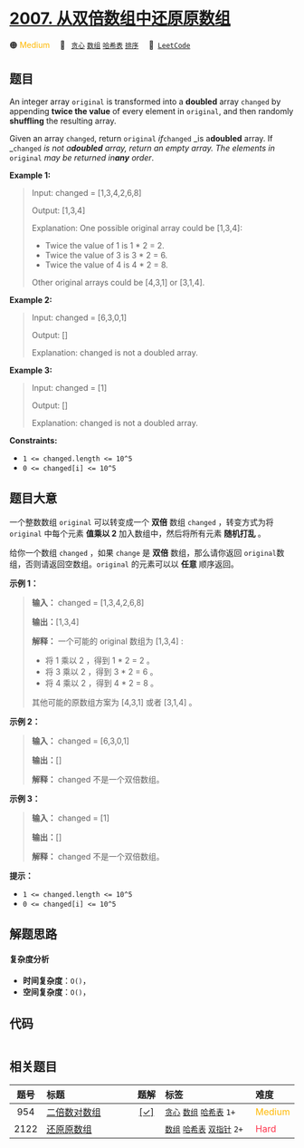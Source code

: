 # [2007. 从双倍数组中还原原数组](https://leetcode.com/problems/find-original-array-from-doubled-array)

🟠 <font color=#ffb800>Medium</font>&emsp; 🔖&ensp; [`贪心`](/tag/greedy.md) [`数组`](/tag/array.md) [`哈希表`](/tag/hash-table.md) [`排序`](/tag/sorting.md)&emsp; 🔗&ensp;[`LeetCode`](https://leetcode.com/problems/find-original-array-from-doubled-array)

## 题目

An integer array `original` is transformed into a **doubled** array `changed`
by appending **twice the value** of every element in `original`, and then
randomly **shuffling** the resulting array.

Given an array `changed`, return `original` _if_`changed` _is a**doubled**
array. If _`changed` _is not a**doubled** array, return an empty array. The
elements in_ `original` _may be returned in**any** order_.



**Example 1:**

> Input: changed = [1,3,4,2,6,8]
> 
> Output: [1,3,4]
> 
> Explanation: One possible original array could be [1,3,4]:
> - Twice the value of 1 is 1 * 2 = 2.
> - Twice the value of 3 is 3 * 2 = 6.
> - Twice the value of 4 is 4 * 2 = 8.
> 
> Other original arrays could be [4,3,1] or [3,1,4].

**Example 2:**

> Input: changed = [6,3,0,1]
> 
> Output: []
> 
> Explanation: changed is not a doubled array.

**Example 3:**

> Input: changed = [1]
> 
> Output: []
> 
> Explanation: changed is not a doubled array.

**Constraints:**

  * `1 <= changed.length <= 10^5`
  * `0 <= changed[i] <= 10^5`


## 题目大意

一个整数数组 `original` 可以转变成一个 **双倍**  数组 `changed` ，转变方式为将 `original` 中每个元素 **值乘以
2** 加入数组中，然后将所有元素 **随机打乱**  。

给你一个数组 `changed` ，如果 `change` 是 **双倍**  数组，那么请你返回
`original`数组，否则请返回空数组。`original` 的元素可以以 **任意**  顺序返回。



**示例 1：**

> 
> 
> 
> 
> 
> **输入：** changed = [1,3,4,2,6,8]
> 
> **输出：**[1,3,4]
> 
> **解释：** 一个可能的 original 数组为 [1,3,4] :
> - 将 1 乘以 2 ，得到 1 * 2 = 2 。
> - 将 3 乘以 2 ，得到 3 * 2 = 6 。
> - 将 4 乘以 2 ，得到 4 * 2 = 8 。
> 
> 其他可能的原数组方案为 [4,3,1] 或者 [3,1,4] 。
> 
> 

**示例 2：**

> 
> 
> 
> 
> 
> **输入：** changed = [6,3,0,1]
> 
> **输出：**[]
> 
> **解释：** changed 不是一个双倍数组。
> 
> 

**示例 3：**

> 
> 
> 
> 
> 
> **输入：** changed = [1]
> 
> **输出：**[]
> 
> **解释：** changed 不是一个双倍数组。
> 
> 



**提示：**

  * `1 <= changed.length <= 10^5`
  * `0 <= changed[i] <= 10^5`


## 解题思路

#### 复杂度分析

- **时间复杂度**：`O()`，
- **空间复杂度**：`O()`，

## 代码

```javascript

```

## 相关题目

<!-- prettier-ignore -->
| 题号 | 标题 | 题解 | 标签 | 难度 |
| :------: | :------ | :------: | :------ | :------ |
| 954 | [二倍数对数组](https://leetcode.com/problems/array-of-doubled-pairs) | [[✓]](/problem/0954.md) |  [`贪心`](/tag/greedy.md) [`数组`](/tag/array.md) [`哈希表`](/tag/hash-table.md) `1+` | <font color=#ffb800>Medium</font> |
| 2122 | [还原原数组](https://leetcode.com/problems/recover-the-original-array) |  |  [`数组`](/tag/array.md) [`哈希表`](/tag/hash-table.md) [`双指针`](/tag/two-pointers.md) `2+` | <font color=#ff334b>Hard</font> |

<style>
.blue {
    background-color: #096dd9;
    padding: 0.25rem 0.5rem;
    margin: 0;
    font-size: 0.85em;
    border-radius: 3px;
    color: white;
    font-weight: 500;
}
table th:first-of-type { width: 10%; }
table th:nth-of-type(2) { width: 35%; }
table th:nth-of-type(3) { width: 10%; }
table th:nth-of-type(4) { width: 35%; }
table th:nth-of-type(5) { width: 10%; }
</style>
